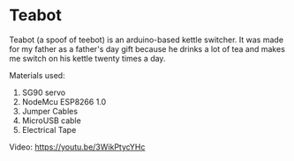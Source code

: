 # Teabot

Teabot (a spoof of teebot) is an arduino-based kettle switcher. It was made for my father as a father's day gift because he drinks a lot of tea and makes me switch on his kettle twenty times a day. 

Materials used:
1. SG90 servo
2. NodeMcu ESP8266 1.0
3. Jumper Cables
4. MicroUSB cable
5. Electrical Tape

Video: https://youtu.be/3WikPtycYHc
